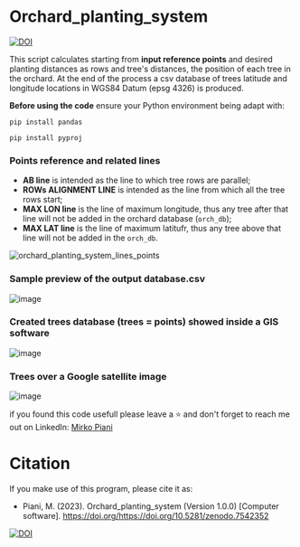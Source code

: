 # Orchard_planting_system
[![DOI](https://zenodo.org/badge/DOI/10.5281/zenodo.7542352.svg)](https://doi.org/10.5281/zenodo.7542352)


This script calculates starting from **input reference points** and desired planting distances as rows and tree's distances, the position of each tree in the orchard. At the end of the process a csv database of trees latitude and longitude locations in WGS84 Datum (epsg 4326) is produced. 

**Before using the code** ensure your Python environment being adapt with:

`pip install pandas`
 
`pip install pyproj` 

### Points reference and related lines
+ **AB line** is intended as the line to which tree rows are parallel;
+ **ROWs ALIGNMENT LINE** is intended as the line from which all the tree rows start;
+ **MAX LON line** is the line of maximum longitude, thus any tree after that line will not be added in the orchard database (`orch_db`);
+ **MAX LAT line** is the line of maximum latitufr, thus any tree above that line will not be added in the `orch_db`.

![orchard_planting_system_lines_points](https://user-images.githubusercontent.com/118398203/212771179-4f726ce4-41a3-4ee9-8154-49a30f4b04e4.png)


### Sample preview of the output database.csv

![image](https://user-images.githubusercontent.com/118398203/212690605-6d9e7495-c2f1-42fe-850f-f17159591044.png)

### Created trees database (trees = points) showed inside a GIS software

![image](https://user-images.githubusercontent.com/118398203/212691872-5cf5243d-27be-4935-a925-dd04cb5c26fe.png)

### Trees over a Google satellite image

![image](https://user-images.githubusercontent.com/118398203/212692168-315c0377-435f-45b3-838a-6f94b2c39961.png)


if you found this code usefull please leave a ⭐ and don't forget to reach me out on LinkedIn: [Mirko Piani](https://www.linkedin.com/in/mirko-piani-7b411a1a2/)


# Citation
If you make use of this program, please cite it as:
* Piani, M. (2023). Orchard_planting_system (Version 1.0.0) [Computer software]. https://doi.org/https://doi.org/10.5281/zenodo.7542352

[![DOI](https://zenodo.org/badge/DOI/10.5281/zenodo.7542352.svg)](https://doi.org/10.5281/zenodo.7542352)

